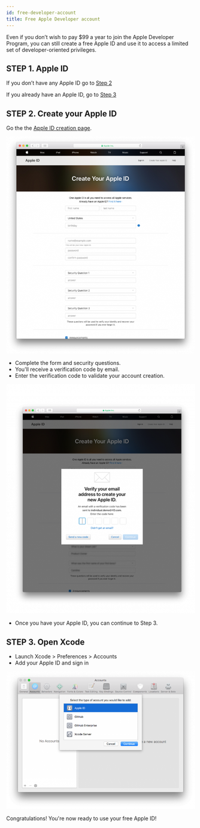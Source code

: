 ```yaml
---
id: free-developer-account
title: Free Apple Developer account 
---
```


Even if you don’t wish to pay $99 a year to join the Apple Developer Program, you can still create a free Apple ID and use it to access a limited set of developer-oriented privileges. 

## STEP 1. Apple ID

If you don’t have any Apple ID go to [Step 2](#step-2-create-your-apple-id)

If you already have an Apple ID, go to [Step 3](#step-3-open-xcode)

## STEP 2. Create your Apple ID

Go the the [Apple ID creation page](https://appleid.apple.com/).

![Create your Apple ID](../assets/en/Apple-ID-Creation-Page-4D-for-iOS.png)

* Complete the form and security questions.
* You'll receive a verification code by email.
* Enter the verification code to validate your account creation.

![Register Developer Program](../assets/en/Register-developer-program-4D-for-iOS.png)

* Once you have your Apple ID, you can continue to Step 3.

## STEP 3. Open Xcode

* Launch Xcode > Preferences > Accounts
* Add your Apple ID and sign in 

![Developer Account](../assets/en/Developer-Account-4D-for-iOS.png)
 
Congratulations! You're now ready to use your free Apple ID!

